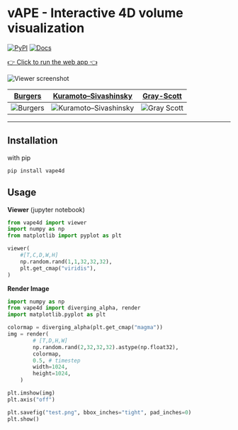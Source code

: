 # vAPE - Interactive 4D volume visualization

[![PyPI](https://img.shields.io/pypi/v/vape4d.svg)](https://pypi.org/project/vape4d/)
[![Docs](https://img.shields.io/badge/docs-mkdocs-blue)
](https://keksboter.github.io/vape4d/docs/)

[👉 Click to run the web app 👈]([https://keksboter.github.io/vape4d](https://keksboter.github.io/vape4d/?file=https://huggingface.co/datasets/vollautomat/vape4d/resolve/main/gray_scott_3d.npy&colormap=https://huggingface.co/datasets/vollautomat/vape4d/resolve/main/colormap.json))

![Viewer screenshot](https://raw.githubusercontent.com/KeKsBoTer/vape4d/master/screenshot.png)

[Burgers](https://en.wikipedia.org/wiki/Burgers%27_equation)            |  [Kuramoto–Sivashinsky](https://en.wikipedia.org/wiki/Kuramoto%E2%80%93Sivashinsky_equation)                              |  [Gray-Scott](https://groups.csail.mit.edu/mac/projects/amorphous/GrayScott/)
:-------------------------:|:------------------------:|:-------------------------:
![Burgers](https://raw.githubusercontent.com/KeKsBoTer/vape4d/master/references_3d/burgers_1.webp)  |![Kuramoto–Sivashinsky](https://raw.githubusercontent.com/KeKsBoTer/vape4d/master/references_3d/ks.webp)|![Gray Scott](https://raw.githubusercontent.com/KeKsBoTer/vape4d/master/references_3d/gray_scott.webp)|
-----


## Installation

with pip
```
pip install vape4d
```


## Usage

**Viewer** (jupyter notebook)
```python
from vape4d import viewer
import numpy as np
from matplotlib import pyplot as plt

viewer(
    #[T,C,D,W,H]
    np.random.rand(1,1,32,32,32),
    plt.get_cmap("viridis"),   
)
```

**Render Image**
```python
import numpy as np
from vape4d import diverging_alpha, render
import matplotlib.pyplot as plt

colormap = diverging_alpha(plt.get_cmap("magma"))
img = render(
        # [T,D,H,W]
        np.random.rand(2,32,32,32).astype(np.float32),
        colormap,
        0.5, # timestep
        width=1024,
        height=1024,
    )

plt.imshow(img)
plt.axis("off")

plt.savefig("test.png", bbox_inches="tight", pad_inches=0)
plt.show()
```

